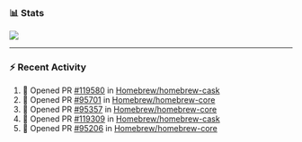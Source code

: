 ### :bar_chart: Stats

<a href="#">
  <img align="center" src="https://github-readme-stats.vercel.app/api?username=tuzi3040&show_icons=true&theme=dark" />
</a>

---

### :zap: Recent Activity

<!--START_SECTION:activity-->
1. 💪 Opened PR [#119580](https://github.com/Homebrew/homebrew-cask/pull/119580) in [Homebrew/homebrew-cask](https://github.com/Homebrew/homebrew-cask)
2. 💪 Opened PR [#95701](https://github.com/Homebrew/homebrew-core/pull/95701) in [Homebrew/homebrew-core](https://github.com/Homebrew/homebrew-core)
3. 💪 Opened PR [#95357](https://github.com/Homebrew/homebrew-core/pull/95357) in [Homebrew/homebrew-core](https://github.com/Homebrew/homebrew-core)
4. 💪 Opened PR [#119309](https://github.com/Homebrew/homebrew-cask/pull/119309) in [Homebrew/homebrew-cask](https://github.com/Homebrew/homebrew-cask)
5. 💪 Opened PR [#95206](https://github.com/Homebrew/homebrew-core/pull/95206) in [Homebrew/homebrew-core](https://github.com/Homebrew/homebrew-core)
<!--END_SECTION:activity-->
